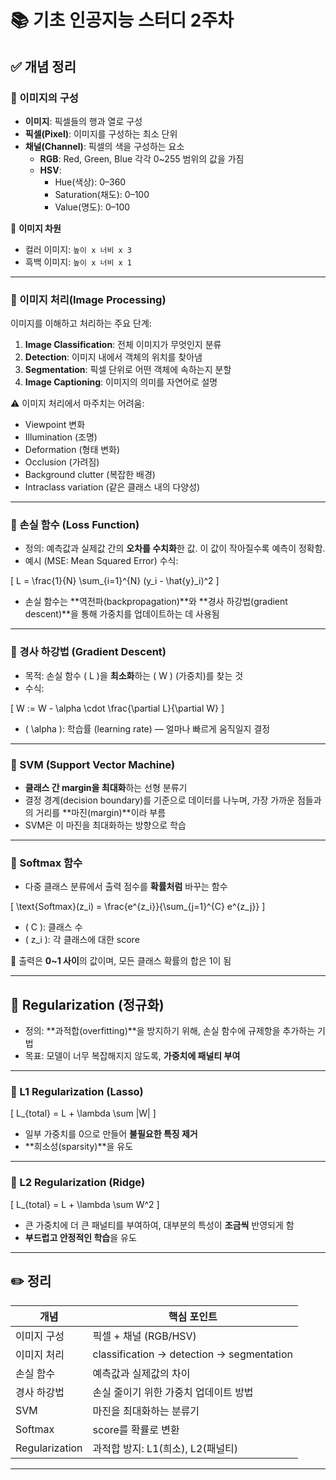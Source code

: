 # 📚 기초 인공지능 스터디 2주차

## ✅ 개념 정리

### 🔹 이미지의 구성

- **이미지**: 픽셀들의 행과 열로 구성
- **픽셀(Pixel)**: 이미지를 구성하는 최소 단위
- **채널(Channel)**: 픽셀의 색을 구성하는 요소
  - **RGB**: Red, Green, Blue 각각 0~255 범위의 값을 가짐
  - **HSV**: 
    - Hue(색상): 0–360
    - Saturation(채도): 0–100
    - Value(명도): 0–100

📌 **이미지 차원**
- 컬러 이미지: `높이 x 너비 x 3`
- 흑백 이미지: `높이 x 너비 x 1`

---

### 🔹 이미지 처리(Image Processing)

이미지를 이해하고 처리하는 주요 단계:

1. **Image Classification**: 전체 이미지가 무엇인지 분류
2. **Detection**: 이미지 내에서 객체의 위치를 찾아냄
3. **Segmentation**: 픽셀 단위로 어떤 객체에 속하는지 분할
4. **Image Captioning**: 이미지의 의미를 자연어로 설명

⚠️ 이미지 처리에서 마주치는 어려움:
- Viewpoint 변화
- Illumination (조명)
- Deformation (형태 변화)
- Occlusion (가려짐)
- Background clutter (복잡한 배경)
- Intraclass variation (같은 클래스 내의 다양성)

---

### 🔹 손실 함수 (Loss Function)

- 정의: 예측값과 실제값 간의 **오차를 수치화**한 값. 이 값이 작아질수록 예측이 정확함.
- 예시 (MSE: Mean Squared Error) 수식:

\[
L = \frac{1}{N} \sum_{i=1}^{N} (y_i - \hat{y}_i)^2
\]

- 손실 함수는 **역전파(backpropagation)**와 **경사 하강법(gradient descent)**을 통해 가중치를 업데이트하는 데 사용됨

---

### 🔹 경사 하강법 (Gradient Descent)

- 목적: 손실 함수 \( L \)을 **최소화**하는 \( W \) (가중치)를 찾는 것
- 수식:

\[
W := W - \alpha \cdot \frac{\partial L}{\partial W}
\]

- \( \alpha \): 학습률 (learning rate) — 얼마나 빠르게 움직일지 결정

---

### 🔹 SVM (Support Vector Machine)

- **클래스 간 margin을 최대화**하는 선형 분류기
- 결정 경계(decision boundary)를 기준으로 데이터를 나누며, 가장 가까운 점들과의 거리를 **마진(margin)**이라 부름
- SVM은 이 마진을 최대화하는 방향으로 학습

---

### 🔹 Softmax 함수

- 다중 클래스 분류에서 출력 점수를 **확률처럼** 바꾸는 함수

\[
\text{Softmax}(z_i) = \frac{e^{z_i}}{\sum_{j=1}^{C} e^{z_j}}
\]

- \( C \): 클래스 수  
- \( z_i \): 각 클래스에 대한 score

📌 출력은 **0~1 사이**의 값이며, 모든 클래스 확률의 합은 1이 됨

---

## 🔸 Regularization (정규화)

- 정의: **과적합(overfitting)**을 방지하기 위해, 손실 함수에 규제항을 추가하는 기법
- 목표: 모델이 너무 복잡해지지 않도록, **가중치에 패널티 부여**

---

### 🔹 L1 Regularization (Lasso)

\[
L_{total} = L + \lambda \sum |W|
\]

- 일부 가중치를 0으로 만들어 **불필요한 특징 제거**
- **희소성(sparsity)**을 유도

---

### 🔹 L2 Regularization (Ridge)

\[
L_{total} = L + \lambda \sum W^2
\]

- 큰 가중치에 더 큰 패널티를 부여하여, 대부분의 특성이 **조금씩** 반영되게 함
- **부드럽고 안정적인 학습**을 유도

---

## ✏️ 정리

| 개념 | 핵심 포인트 |
|------|-------------|
| 이미지 구성 | 픽셀 + 채널 (RGB/HSV) |
| 이미지 처리 | classification → detection → segmentation |
| 손실 함수 | 예측값과 실제값의 차이 |
| 경사 하강법 | 손실 줄이기 위한 가중치 업데이트 방법 |
| SVM | 마진을 최대화하는 분류기 |
| Softmax | score를 확률로 변환 |
| Regularization | 과적합 방지: L1(희소), L2(패널티) |

---
